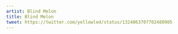 ```yaml
---
artist: Blind Melon
title: Blind Melon
tweet: https://twitter.com/yellowled/status/1324063707702480905
---
```

